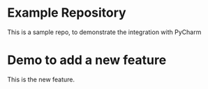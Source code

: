 # Example Repository
This is a sample repo, to demonstrate the integration with PyCharm

# Demo to add a new feature
This is the new feature.